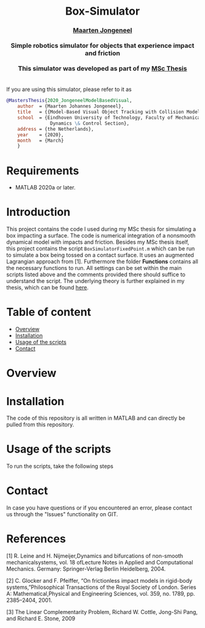 <div align="center">
<h1 align="center">
Box-Simulator
</h1>
</div>
<div align="center">
<h3>
<a href="https://research.tue.nl/en/persons/maarten-jongeneel">Maarten Jongeneel</a>
<br>
<br>
Simple robotics simulator for objects that experience impact and friction
<br>
<br>
This simulator was developed as part of my <a href="https://research.tue.nl/en/studentTheses/model-based-visual-object-tracking-with-collision-models">MSc Thesis</a>
<br>
<br>
</h3>
</div>

If you are using this simulator, please refer to it as
```bibtex
@MastersThesis{2020_JongeneelModelBasedVisual,
    author  = {Maarten Johannes Jongeneel},
    title   = {{Model-Based Visual Object Tracking with Collision Models}},
    school  = {Eindhoven University of Technology, Faculty of Mechanical Engineering,
                Dynamics \& Control Section},
    address = {the Netherlands},
    year    = {2020},
    month   = {March}
    }
```
Requirements
===========
 - MATLAB 2020a or later. 

Introduction
============

This project contains the code I used during my MSc thesis for simulating a box impacting a surface. The code is numerical integration of a nonsmooth dynamical model with impacts and friction. Besides my MSc thesis itself, this project contains the script `BoxSimulatorFixedPoint.m` which can be run to simulate a box being tossed on a contact surface.
It uses an augmented Lagrangian approach from [1]. Furthermore the folder **Functions** contains all the necessary functions to run. All settings can be set within the main scripts listed above and the comments provided there should suffice to understand the script. The underlying theory is further explained in my thesis, which can be found [here](https://research.tue.nl/en/studentTheses/model-based-visual-object-tracking-with-collision-models).


Table of content
================
- [Overview](#overview)
- [Installation](#installation)
- [Usage of the scripts](#usage-of-the-scripts)
- [Contact](#contact)

# Overview


# Installation
The code of this repository is all written in MATLAB and can directly be pulled from this repository. 

# Usage of the scripts
To run the scripts, take the following steps


# Contact
In case you have questions or if you encountered an error, please contact us through the "Issues" functionality on GIT. 


# References
 [1] R. Leine and H. Nijmeijer,Dynamics and bifurcations of non-smooth mechanicalsystems, vol. 18 ofLecture Notes in Applied and Computational Mechanics. Germany: Springer-Verlag Berlin Heidelberg, 2004.

 [2] C. Glocker and F. Pfeiffer, “On frictionless impact models in rigid-body systems,”Philosophical Transactions of the Royal Society of London. Series A: Mathematical,Physical and Engineering Sciences, vol. 359, no. 1789, pp. 2385–2404, 2001.

 [3] The Linear Complementarity Problem, Richard W. Cottle, Jong-Shi Pang, and Richard E. Stone, 2009
